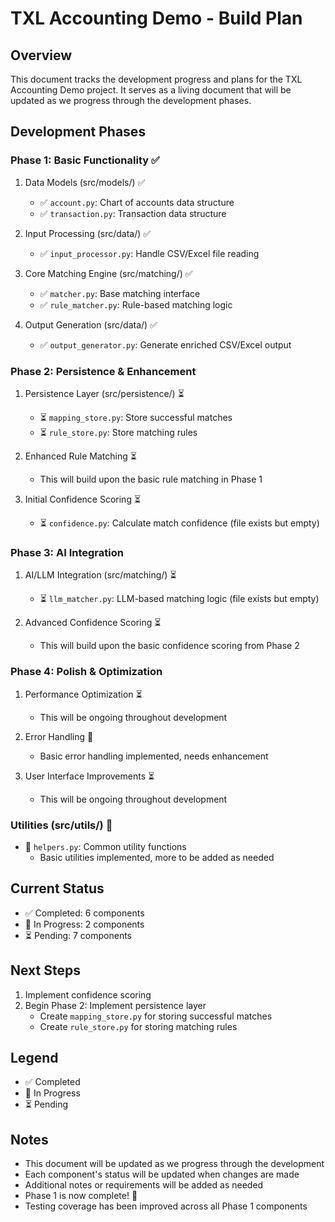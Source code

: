 # TXL Accounting Demo - Build Plan

## Overview
This document tracks the development progress and plans for the TXL Accounting Demo project. It serves as a living document that will be updated as we progress through the development phases.

## Development Phases

### Phase 1: Basic Functionality ✅
1. Data Models (src/models/) ✅
   - ✅ `account.py`: Chart of accounts data structure
   - ✅ `transaction.py`: Transaction data structure

2. Input Processing (src/data/) ✅
   - ✅ `input_processor.py`: Handle CSV/Excel file reading

3. Core Matching Engine (src/matching/) ✅
   - ✅ `matcher.py`: Base matching interface
   - ✅ `rule_matcher.py`: Rule-based matching logic

4. Output Generation (src/data/) ✅
   - ✅ `output_generator.py`: Generate enriched CSV/Excel output

### Phase 2: Persistence & Enhancement
1. Persistence Layer (src/persistence/) ⏳
   - ⏳ `mapping_store.py`: Store successful matches
   - ⏳ `rule_store.py`: Store matching rules

2. Enhanced Rule Matching ⏳
   - This will build upon the basic rule matching in Phase 1

3. Initial Confidence Scoring ⏳
   - ⏳ `confidence.py`: Calculate match confidence (file exists but empty)

### Phase 3: AI Integration
1. AI/LLM Integration (src/matching/) ⏳
   - ⏳ `llm_matcher.py`: LLM-based matching logic (file exists but empty)

2. Advanced Confidence Scoring ⏳
   - This will build upon the basic confidence scoring from Phase 2

### Phase 4: Polish & Optimization
1. Performance Optimization ⏳
   - This will be ongoing throughout development

2. Error Handling 🔄
   - Basic error handling implemented, needs enhancement

3. User Interface Improvements ⏳
   - This will be ongoing throughout development

### Utilities (src/utils/) 🔄
- 🔄 `helpers.py`: Common utility functions
  - Basic utilities implemented, more to be added as needed

## Current Status
- ✅ Completed: 6 components
- 🔄 In Progress: 2 components
- ⏳ Pending: 7 components

## Next Steps
1. Implement confidence scoring
2. Begin Phase 2: Implement persistence layer
   - Create `mapping_store.py` for storing successful matches
   - Create `rule_store.py` for storing matching rules

## Legend
- ✅ Completed
- 🔄 In Progress
- ⏳ Pending

## Notes
- This document will be updated as we progress through the development
- Each component's status will be updated when changes are made
- Additional notes or requirements will be added as needed
- Phase 1 is now complete! 🎉
- Testing coverage has been improved across all Phase 1 components 